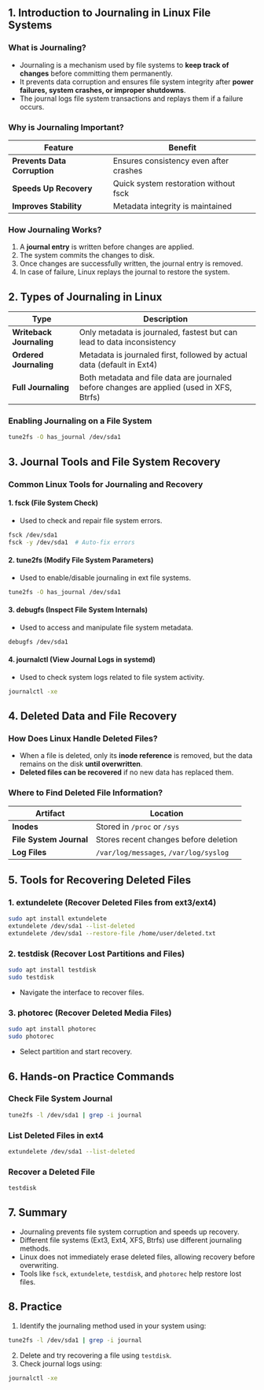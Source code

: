 ## **1. Introduction to Journaling in Linux File Systems**
### **What is Journaling?**
- Journaling is a mechanism used by file systems to **keep track of changes** before committing them permanently.
- It prevents data corruption and ensures file system integrity after **power failures, system crashes, or improper shutdowns**.
- The journal logs file system transactions and replays them if a failure occurs.

### **Why is Journaling Important?**
| Feature | Benefit |
|---------|---------|
| **Prevents Data Corruption** | Ensures consistency even after crashes |
| **Speeds Up Recovery** | Quick system restoration without fsck |
| **Improves Stability** | Metadata integrity is maintained |

### **How Journaling Works?**
1. A **journal entry** is written before changes are applied.
2. The system commits the changes to disk.
3. Once changes are successfully written, the journal entry is removed.
4. In case of failure, Linux replays the journal to restore the system.

## **2. Types of Journaling in Linux**

| Type | Description |
|------|-------------|
| **Writeback Journaling** | Only metadata is journaled, fastest but can lead to data inconsistency |
| **Ordered Journaling** | Metadata is journaled first, followed by actual data (default in Ext4) |
| **Full Journaling** | Both metadata and file data are journaled before changes are applied (used in XFS, Btrfs) |

### **Enabling Journaling on a File System**
```bash
tune2fs -O has_journal /dev/sda1
```

## **3. Journal Tools and File System Recovery**

### **Common Linux Tools for Journaling and Recovery**

#### **1. fsck (File System Check)**
- Used to check and repair file system errors.
```bash
fsck /dev/sda1
fsck -y /dev/sda1  # Auto-fix errors
```

#### **2. tune2fs (Modify File System Parameters)**
- Used to enable/disable journaling in ext file systems.
```bash
tune2fs -O has_journal /dev/sda1
```

#### **3. debugfs (Inspect File System Internals)**
- Used to access and manipulate file system metadata.
```bash
debugfs /dev/sda1
```

#### **4. journalctl (View Journal Logs in systemd)**
- Used to check system logs related to file system activity.
```bash
journalctl -xe
```

## **4. Deleted Data and File Recovery**
### **How Does Linux Handle Deleted Files?**
- When a file is deleted, only its **inode reference** is removed, but the data remains on the disk **until overwritten**.
- **Deleted files can be recovered** if no new data has replaced them.

### **Where to Find Deleted File Information?**
| Artifact | Location |
|----------|----------|
| **Inodes** | Stored in `/proc` or `/sys` |
| **File System Journal** | Stores recent changes before deletion |
| **Log Files** | `/var/log/messages`, `/var/log/syslog` |

## **5. Tools for Recovering Deleted Files**

### **1. extundelete (Recover Deleted Files from ext3/ext4)**
```bash
sudo apt install extundelete
extundelete /dev/sda1 --list-deleted
extundelete /dev/sda1 --restore-file /home/user/deleted.txt
```

### **2. testdisk (Recover Lost Partitions and Files)**
```bash
sudo apt install testdisk
sudo testdisk
```
- Navigate the interface to recover files.

### **3. photorec (Recover Deleted Media Files)**
```bash
sudo apt install photorec
sudo photorec
```
- Select partition and start recovery.

## **6. Hands-on Practice Commands**
### **Check File System Journal**
```bash
tune2fs -l /dev/sda1 | grep -i journal
```
### **List Deleted Files in ext4**
```bash
extundelete /dev/sda1 --list-deleted
```
### **Recover a Deleted File**
```bash
testdisk
```

## **7. Summary**
- Journaling prevents file system corruption and speeds up recovery.  
- Different file systems (Ext3, Ext4, XFS, Btrfs) use different journaling methods.  
- Linux does not immediately erase deleted files, allowing recovery before overwriting.  
- Tools like `fsck`, `extundelete`, `testdisk`, and `photorec` help restore lost files.  

## **8. Practice**
1. Identify the journaling method used in your system using:
```bash
tune2fs -l /dev/sda1 | grep -i journal
```
2. Delete and try recovering a file using `testdisk`.
3. Check journal logs using:
```bash
journalctl -xe
```
